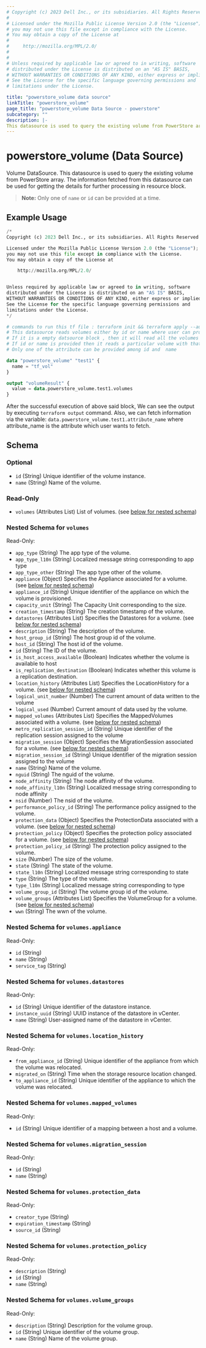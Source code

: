 ```yaml
---
# Copyright (c) 2023 Dell Inc., or its subsidiaries. All Rights Reserved.
# 
# Licensed under the Mozilla Public License Version 2.0 (the "License");
# you may not use this file except in compliance with the License.
# You may obtain a copy of the License at
# 
#     http://mozilla.org/MPL/2.0/
# 
# 
# Unless required by applicable law or agreed to in writing, software
# distributed under the License is distributed on an "AS IS" BASIS,
# WITHOUT WARRANTIES OR CONDITIONS OF ANY KIND, either express or implied.
# See the License for the specific language governing permissions and
# limitations under the License.

title: "powerstore_volume data source"
linkTitle: "powerstore_volume"
page_title: "powerstore_volume Data Source - powerstore"
subcategory: ""
description: |-
This datasource is used to query the existing volume from PowerStore array. The information fetched from this datasource can be used for getting the details for further processing in resource block.
---
```


# powerstore_volume (Data Source)

Volume DataSource.
This datasource is used to query the existing volume from PowerStore array. The information fetched from this datasource can be used for getting the details for further processing in resource block.
> **Note:** Only one of `name` or `id` can be provided at a time.

## Example Usage

```terraform
/*
Copyright (c) 2023 Dell Inc., or its subsidiaries. All Rights Reserved.

Licensed under the Mozilla Public License Version 2.0 (the "License");
you may not use this file except in compliance with the License.
You may obtain a copy of the License at

    http://mozilla.org/MPL/2.0/


Unless required by applicable law or agreed to in writing, software
distributed under the License is distributed on an "AS IS" BASIS,
WITHOUT WARRANTIES OR CONDITIONS OF ANY KIND, either express or implied.
See the License for the specific language governing permissions and
limitations under the License.
*/

# commands to run this tf file : terraform init && terraform apply --auto-approve
# This datasource reads volumes either by id or name where user can provide a value to any one of them
# If it is a empty datsource block , then it will read all the volumes
# If id or name is provided then it reads a particular volume with that id or name
# Only one of the attribute can be provided among id and  name 

data "powerstore_volume" "test1" {
  name = "tf_vol"
}

output "volumeResult" {
  value = data.powerstore_volume.test1.volumes
}
```
After the successful execution of above said block, We can see the output by executing `terraform output` command. Also, we can fetch information via the variable: `data.powerstore_volume.test1.attribute_name` where attribute_name is the attribute which user wants to fetch.

<!-- schema generated by tfplugindocs -->
## Schema

### Optional

- `id` (String) Unique identifier of the volume instance.
- `name` (String) Name of the volume.

### Read-Only

- `volumes` (Attributes List) List of volumes. (see [below for nested schema](#nestedatt--volumes))

<a id="nestedatt--volumes"></a>
### Nested Schema for `volumes`

Read-Only:

- `app_type` (String) The app type of the volume.
- `app_type_l10n` (String) Localized message string corresponding to app type
- `app_type_other` (String) The app type other of the volume.
- `appliance` (Object) Specifies the Appliance associated for a volume. (see [below for nested schema](#nestedatt--volumes--appliance))
- `appliance_id` (String) Unique identifier of the appliance on which the volume is provisioned.
- `capacity_unit` (String) The Capacity Unit corresponding to the size.
- `creation_timestamp` (String) The creation timestamp of the volume.
- `datastores` (Attributes List) Specifies the Datastores for a volume. (see [below for nested schema](#nestedatt--volumes--datastores))
- `description` (String) The description of the volume.
- `host_group_id` (String) The host group id of the volume.
- `host_id` (String) The host id of the volume.
- `id` (String) The ID of the volume.
- `is_host_access_available` (Boolean) Indicates whether the volume is available to host
- `is_replication_destination` (Boolean) Indicates whether this volume is a replication destination.
- `location_history` (Attributes List) Specifies the LocationHistory for a volume. (see [below for nested schema](#nestedatt--volumes--location_history))
- `logical_unit_number` (Number) The current amount of data written to the volume
- `logical_used` (Number) Current amount of data used by the volume.
- `mapped_volumes` (Attributes List) Specifies the MappedVolumes associated with a volume. (see [below for nested schema](#nestedatt--volumes--mapped_volumes))
- `metro_replication_session_id` (String) Unique identifier of the replication session assigned to the volume
- `migration_session` (Object) Specifies the MigrationSession associated for a volume. (see [below for nested schema](#nestedatt--volumes--migration_session))
- `migration_session_id` (String) Unique identifier of the migration session assigned to the volume
- `name` (String) Name of the volume.
- `nguid` (String) The nguid of the volume.
- `node_affinity` (String) The node affinity of the volume.
- `node_affinity_l10n` (String) Localized message string corresponding to node affinity
- `nsid` (Number) The nsid of the volume.
- `performance_policy_id` (String) The performance policy assigned to the volume.
- `protection_data` (Object) Specifies the ProtectionData associated with a volume. (see [below for nested schema](#nestedatt--volumes--protection_data))
- `protection_policy` (Object) Specifies the protection policy associated for a volume. (see [below for nested schema](#nestedatt--volumes--protection_policy))
- `protection_policy_id` (String) The protection policy assigned to the volume.
- `size` (Number) The size of the volume.
- `state` (String) The state of the volume.
- `state_l10n` (String) Localized message string corresponding to state
- `type` (String) The type of the volume.
- `type_l10n` (String) Localized message string corresponding to type
- `volume_group_id` (String) The volume group id of the volume.
- `volume_groups` (Attributes List) Specifies the VolumeGroup for a volume. (see [below for nested schema](#nestedatt--volumes--volume_groups))
- `wwn` (String) The wwn of the volume.

<a id="nestedatt--volumes--appliance"></a>
### Nested Schema for `volumes.appliance`

Read-Only:

- `id` (String)
- `name` (String)
- `service_tag` (String)


<a id="nestedatt--volumes--datastores"></a>
### Nested Schema for `volumes.datastores`

Read-Only:

- `id` (String) Unique identifier of the datastore instance.
- `instance_uuid` (String) UUID instance of the datastore in vCenter.
- `name` (String) User-assigned name of the datastore in vCenter.


<a id="nestedatt--volumes--location_history"></a>
### Nested Schema for `volumes.location_history`

Read-Only:

- `from_appliance_id` (String) Unique identifier of the appliance from which the volume was relocated.
- `migrated_on` (String) Time when the storage resource location changed.
- `to_appliance_id` (String) Unique identifier of the appliance to which the volume was relocated.


<a id="nestedatt--volumes--mapped_volumes"></a>
### Nested Schema for `volumes.mapped_volumes`

Read-Only:

- `id` (String) Unique identifier of a mapping between a host and a volume.


<a id="nestedatt--volumes--migration_session"></a>
### Nested Schema for `volumes.migration_session`

Read-Only:

- `id` (String)
- `name` (String)


<a id="nestedatt--volumes--protection_data"></a>
### Nested Schema for `volumes.protection_data`

Read-Only:

- `creator_type` (String)
- `expiration_timestamp` (String)
- `source_id` (String)


<a id="nestedatt--volumes--protection_policy"></a>
### Nested Schema for `volumes.protection_policy`

Read-Only:

- `description` (String)
- `id` (String)
- `name` (String)


<a id="nestedatt--volumes--volume_groups"></a>
### Nested Schema for `volumes.volume_groups`

Read-Only:

- `description` (String) Description for the volume group.
- `id` (String) Unique identifier of the volume group.
- `name` (String) Name of the volume group.
